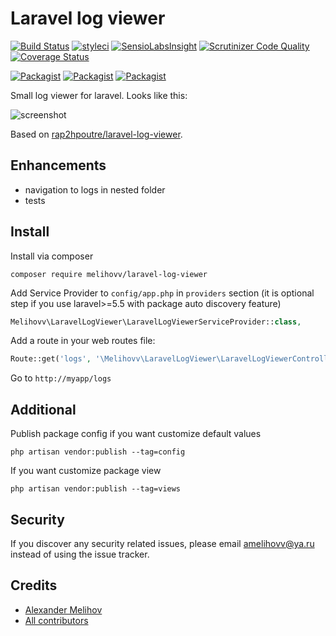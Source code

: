 Laravel log viewer
==================

[![Build Status](https://travis-ci.org/melihovv/laravel-log-viewer.svg?branch=master)](https://travis-ci.org/melihovv/laravel-log-viewer)
[![styleci](https://styleci.io/repos/78041678/shield)](https://styleci.io/repos/78041678)
[![SensioLabsInsight](https://insight.sensiolabs.com/projects/7928897b-80ea-4249-9306-2ee3591fd24c/mini.png)](https://insight.sensiolabs.com/projects/7928897b-80ea-4249-9306-2ee3591fd24c)
[![Scrutinizer Code Quality](https://scrutinizer-ci.com/g/melihovv/laravel-log-viewer/badges/quality-score.png?b=master)](https://scrutinizer-ci.com/g/melihovv/laravel-log-viewer/?branch=master)
[![Coverage Status](https://coveralls.io/repos/github/melihovv/laravel-log-viewer/badge.svg?branch=master)](https://coveralls.io/github/melihovv/laravel-log-viewer?branch=master)

[![Packagist](https://img.shields.io/packagist/v/melihovv/laravel-log-viewer.svg)](https://packagist.org/packages/melihovv/laravel-log-viewer)
[![Packagist](https://poser.pugx.org/melihovv/laravel-log-viewer/d/total.svg)](https://packagist.org/packages/melihovv/laravel-log-viewer)
[![Packagist](https://img.shields.io/packagist/l/melihovv/laravel-log-viewer.svg)](https://packagist.org/packages/melihovv/laravel-log-viewer)

Small log viewer for laravel. Looks like this:

![screenshot](https://cloud.githubusercontent.com/assets/8608721/21664637/e34b26e2-d2f8-11e6-8a7e-721f0009adb4.png)

Based on [rap2hpoutre/laravel-log-viewer](https://github.com/rap2hpoutre/laravel-log-viewer).

Enhancements
------------
- navigation to logs in nested folder
- tests

Install
-------
Install via composer
```
composer require melihovv/laravel-log-viewer
```


Add Service Provider to `config/app.php` in `providers` section (it is optional
step if you use laravel>=5.5 with package auto discovery feature)
```php
Melihovv\LaravelLogViewer\LaravelLogViewerServiceProvider::class,
```

Add a route in your web routes file:
```php 
Route::get('logs', '\Melihovv\LaravelLogViewer\LaravelLogViewerController@index');
```

Go to `http://myapp/logs`

Additional
----------

Publish package config if you want customize default values
```
php artisan vendor:publish --tag=config
```

If you want customize package view
```
php artisan vendor:publish --tag=views
```

## Security

If you discover any security related issues, please email amelihovv@ya.ru instead of using the issue tracker.

## Credits

- [Alexander Melihov](https://github.com/melihovv)
- [All contributors](https://github.com/melihovv/laravel-log-viewer/graphs/contributors)
